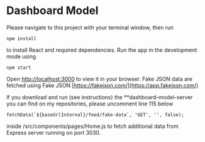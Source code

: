 # Dashboard Model

Please navigate to this project with your terminal window, then run

```
npm install
```

to install React and required dependencies.
Run the app in the development mode using

```
npm start
```

Open [http://localhost:3000](http://localhost:3000) to view it in your browser.
Fake JSON data are fetched using Fake JSON [https://fakejson.com/](https://app.fakejson.com/)

If you download and run (see instructions) the **dashboard-model-server
you can find on my repositories, please uncomment line 115 below

```
fetchData(`${baseUrlInternal}/feed/fake-data`, 'GET', '', false);
```

inside /src/components/pages/Home.js to fetch additional data from Express server running on port 3030.
